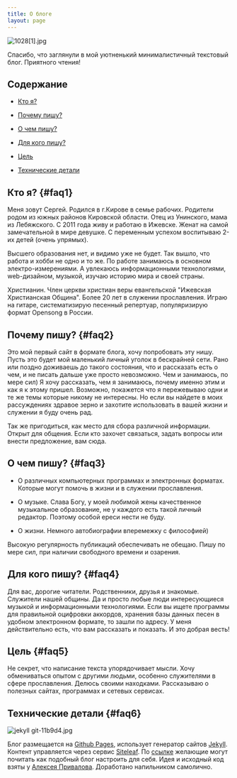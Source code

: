 ```yaml
---
title: О блоге
layout: page
---
```


![1028\[1\].jpg](/uploads/1028%5B1%5D.jpg)

Спасибо, что заглянули в мой уютненький минималистичный текстовый блог.
Приятного чтения!

## Содержание

* [Кто я?](#faq1)

* [Почему пишу?](#faq2)

* [О чем пишу?](#faq3)

* [Для кого пишу?](#faq4)

* [Цель](#faq5)

* [Технические детали](#faq6)

## Кто я?  {#faq1}

Меня зовут Сергей.
Родился в г.Кирове в семье рабочих. Родители родом из южных районов Кировской области. Отец из Унинского, мама из Лебяжского. С 2011 года живу и работаю в Ижевске.
Женат на самой замечательной в мире девушке. С переменным успехом воспитываю 2-их детей (очень упрямых).

Высшего образования нет, и видимо уже не будет.
Так вышло, что работа и хобби не одно и то же.
По работе занимаюсь в основном электро-измерениями.
А увлекаюсь информационными технологиями, web-дизайном, музыкой, изучаю историю мира и своей страны.

Христианин. Член церкви христиан веры евангельской "Ижевская Христианская Община".
Более 20 лет в служении прославления. Играю на гитаре, систематизирую песенный репертуар, популяризирую формат Opensong в России.

## Почему пишу?  {#faq2}

Это мой первый сайт в формате блога, хочу попробовать эту нишу.
Пусть это будет мой маленький личный уголок в бескрайней сети.
Рано или поздно доживаешь до такого состояния, что и рассказать есть о чем, и не писать дальше уже просто невозможно. Чем и занимаюсь, по мере сил)
Я хочу рассказать, чем я занимаюсь, почему именно этим и как я к этому пришел.
Возможно, покажется что я пережевываю одни и те же темы которые никому не интересны.
Но если вы найдете в моих рассуждениях здравое зерно и захотите использовать в вашей жизни и служении я буду очень рад.

Так же пригодиться, как место для сбора различной информации.
Открыт для общения. Если кто захочет связаться, задать вопросы или внести предложение, вам сюда.

## О чем пишу?  {#faq3}

* О различных компьютерных программах и электронных форматах. Которые могут помочь в жизни и в служении прославления.

* О музыке. Слава Богу, у моей любимой жены качественное музыкальное образование, не у каждого есть такой личный редактор. Поэтому особой ереси нести не буду.

* О жизни. Немного автобиографии вперемежку с философией)

Высокую регулярность публикаций обеспечивать не обещаю. Пишу по мере сил, при наличии свободного времени и озарения.

## Для кого пишу?  {#faq4}

Для вас, дорогие читатели.
Родственники, друзья и знакомые. Служители нашей общины. Да и просто любые люди интересующиеся музыкой и информационными технологиями. Если вы ищете программы для  правильной оцифровки аккордов, хранения базы данных песен в удобном электронном формате, то зашли по адресу. У меня действительно есть, что вам рассказать и показать. И это добрая весть!

## Цель  {#faq5}

Не секрет, что написание текста упорядочивает мысли.
Хочу обмениваться опытом с другими людьми, особенно служителями в сфере прославления.
Делюсь своими  находками. Рассказываю о полезных сайтах, программах и сетевых сервисах.

## Технические детали  {#faq6}

![jekyll git-11b9d4.jpg](/uploads/jekyll%20git-11b9d4.jpg)

Блог размещается на [Github Pages](https://pages.github.com/), использует генератор сайтов [Jekyll](http://jekyllrb.com/). Контент управляется через сервис [Siteleaf](https://www.siteleaf.com/). По [ссылке](https://sergknyz.github.io/setup-blog-on-github/) желающие могут почитать как подобный блог настроить для себя. Идея и исходный код взяты у [Алексея Привалова](http://alexprivalov.org/). Доработано напильником самолично.